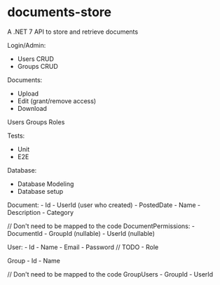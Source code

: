 # documents-store
A .NET 7 API to store and retrieve documents

Login/Admin:
- Users CRUD
- Groups CRUD

Documents:
- Upload
- Edit (grant/remove access)
- Download

Users
Groups
Roles

Tests:
- Unit
- E2E

Database:
- Database Modeling
- Database setup

Document:
    - Id
    - UserId (user who created)
    - PostedDate
    - Name
    - Description
    - Category

// Don't need to be mapped to the code
DocumentPermissions:
    - DocumentId
    - GroupId (nullable)
    - UserId (nullable)

User:
    - Id
    - Name
    - Email
    - Password // TODO
    - Role

Group
    - Id
    - Name

// Don't need to be mapped to the code
GroupUsers
    - GroupId
    - UserId